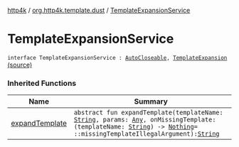 [http4k](../index.md) / [org.http4k.template.dust](index.md) / [TemplateExpansionService](./-template-expansion-service.md)

# TemplateExpansionService

`interface TemplateExpansionService : `[`AutoCloseable`](http://docs.oracle.com/javase/6/docs/api/java/lang/AutoCloseable.html)`, `[`TemplateExpansion`](-template-expansion/index.md) [(source)](https://github.com/http4k/http4k/blob/master/http4k-template-dust/src/main/kotlin/org/http4k/template/dust/Dust.kt#L24)

### Inherited Functions

| Name | Summary |
|---|---|
| [expandTemplate](-template-expansion/expand-template.md) | `abstract fun expandTemplate(templateName: `[`String`](https://kotlinlang.org/api/latest/jvm/stdlib/kotlin/-string/index.html)`, params: `[`Any`](https://kotlinlang.org/api/latest/jvm/stdlib/kotlin/-any/index.html)`, onMissingTemplate: (templateName: `[`String`](https://kotlinlang.org/api/latest/jvm/stdlib/kotlin/-string/index.html)`) -> `[`Nothing`](https://kotlinlang.org/api/latest/jvm/stdlib/kotlin/-nothing/index.html)` = ::missingTemplateIllegalArgument): `[`String`](https://kotlinlang.org/api/latest/jvm/stdlib/kotlin/-string/index.html) |
